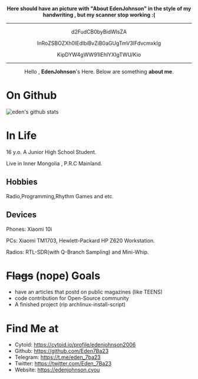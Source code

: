 <div align="center">
  
**Here should have an picture with "About EdenJohnson" in the style of my handwriting , but my scanner stop working :(**
  
---

d2FudCB0byBidWlsZA

InRoZSBOZXh0IEdlbiBvZiB0aGUgTmV3IFdvcmxkIg

KipDYW4gWW91IEhlYXIgTWU/Kio
  
---
  
<div align="center">
  
Hello , **EdenJohnson**'s Here. Below are something **about me**.

<div align="left">
  
# On Github
  
![eden's github stats](https://github-readme-stats.vercel.app/api?username=eden7ba23&show_icons=true)
  
# In Life 
  
  16 y.o. A Junior High School Student.
  
  Live in  Inner Mongolia , P.R.C Mainland.
  
  ## Hobbies
  
  Radio,Programming,Rhythm Games and etc.
  
  ## Devices
  
  Phones: Xiaomi 10i
  
  PCs: Xiaomi TM1703, Hewlett-Packard HP Z620 Workstation.
  
  Radios: RTL-SDR(with Q-Branch Sampling) and Mini-Whip.
  
# ~~Flags~~ (nope) Goals
  
  - have an articles that postd on public magazines (like TEENS)
  - code contribution for Open-Source community
  - A finished project (rip archlinux-install-script)
  
# Find Me at
  - Cytoid: https://cytoid.io/profile/edenjohnson2006
  - Github: https://github.com/Eden7Ba23
  - Telegram: https://t.me/eden_7ba23
  - Twitter: https://twitter.com/Eden_7Ba23
  - Website: https://edenjohnson.cyou
